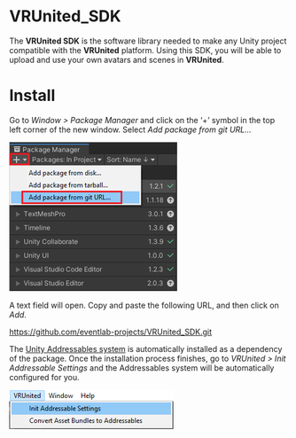 # VRUnited_SDK

The __VRUnited SDK__ is the software library needed to make any Unity project compatible with the __VRUnited__ platform. Using this SDK, you will be able to upload and use your own avatars and scenes in __VRUnited__. 

# Install

Go to _Window > Package Manager_ and click on the ‘+’ symbol in the top left corner of the new window. Select _Add package from git URL…_

![](/Documentation~/img/install/00.png)

A text field will open. Copy and paste the following URL, and then click on _Add_. 

https://github.com/eventlab-projects/VRUnited_SDK.git

The [Unity Addressables system](https://docs.unity3d.com/Packages/com.unity.addressables@1.19/manual/index.html) is automatically installed as a dependency of the package. Once the installation process finishes, go to _VRUnited > Init Addressable Settings_ and the Addressables system will be automatically configured for you. 

![](/Documentation~/img/install/setup000.png)

